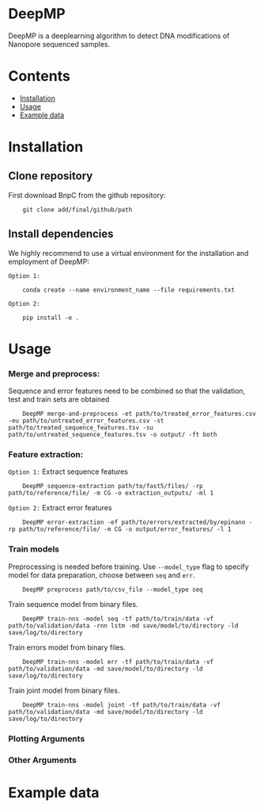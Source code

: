 # DeepMP
DeepMP is a deeplearning algorithm to detect DNA modifications of Nanopore sequenced samples.

# Contents
- [Installation](#Installation)
- [Usage](#Usage)
- [Example data](#Example-data)         

# Installation
## Clone repository
First download BnpC from the github repository:

        git clone add/final/github/path

## Install dependencies
We highly recommend to use a virtual environment for the installation and employment of DeepMP:

`Option 1:`

        conda create --name environment_name --file requirements.txt

`Option 2:`

        pip install -e .

# Usage
### Merge and preprocess:
Sequence and error features need to be combined so that the validation, test and train sets are obtained

        DeepMP merge-and-preprocess -et path/to/treated_error_features.csv -eu path/to/untreated_error_features.csv -st path/to/treated_sequence_features.tsv -su path/to/untreated_sequence_features.tsv -o output/ -ft both

### Feature extraction:

`Option 1:` Extract sequence features
```
    DeepMP sequence-extraction path/to/fast5/files/ -rp path/to/reference/file/ -m CG -o extraction_outputs/ -ml 1
```

`Option 2:` Extract error features
```
    DeepMP error-extraction -ef path/to/errors/extracted/by/epinano -rp path/to/reference/file/ -m CG -o output/error_features/ -l 1
```

### Train models
Preprocessing is needed before training. Use `--model_type` flag to specify model for data preparation, choose between `seq` and `err`.
```
    DeepMP preprocess path/to/csv_file --model_type seq
```
Train sequence model from binary files.
```
    DeepMP train-nns -model seq -tf path/to/train/data -vf path/to/validation/data -rnn lstm -md save/model/to/directory -ld save/log/to/directory
```
Train errors model from binary files.
```
    DeepMP train-nns -model err -tf path/to/train/data -vf path/to/validation/data -md save/model/to/directory -ld save/log/to/directory
```
Train joint model from binary files.
```
    DeepMP train-nns -model joint -tf path/to/train/data -vf path/to/validation/data -md save/model/to/directory -ld save/log/to/directory
```
### Plotting Arguments
### Other Arguments

# Example data
